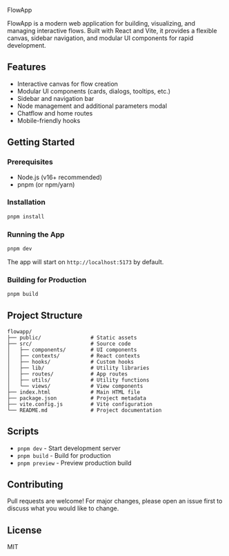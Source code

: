 FlowApp

FlowApp is a modern web application for building, visualizing, and managing interactive flows. Built with React and Vite, it provides a flexible canvas, sidebar navigation, and modular UI components for rapid development.

## Features

- Interactive canvas for flow creation
- Modular UI components (cards, dialogs, tooltips, etc.)
- Sidebar and navigation bar
- Node management and additional parameters modal
- Chatflow and home routes
- Mobile-friendly hooks

## Getting Started

### Prerequisites

- Node.js (v16+ recommended)
- pnpm (or npm/yarn)

### Installation

```bash
pnpm install
```

### Running the App

```bash
pnpm dev
```

The app will start on `http://localhost:5173` by default.

### Building for Production

```bash
pnpm build
```

## Project Structure

```
flowapp/
├── public/                # Static assets
├── src/                   # Source code
│   ├── components/        # UI components
│   ├── contexts/          # React contexts
│   ├── hooks/             # Custom hooks
│   ├── lib/               # Utility libraries
│   ├── routes/            # App routes
│   ├── utils/             # Utility functions
│   └── views/             # View components
├── index.html             # Main HTML file
├── package.json           # Project metadata
├── vite.config.js         # Vite configuration
└── README.md              # Project documentation
```

## Scripts

- `pnpm dev` - Start development server
- `pnpm build` - Build for production
- `pnpm preview` - Preview production build

## Contributing

Pull requests are welcome! For major changes, please open an issue first to discuss what you would like to change.

## License

MIT
